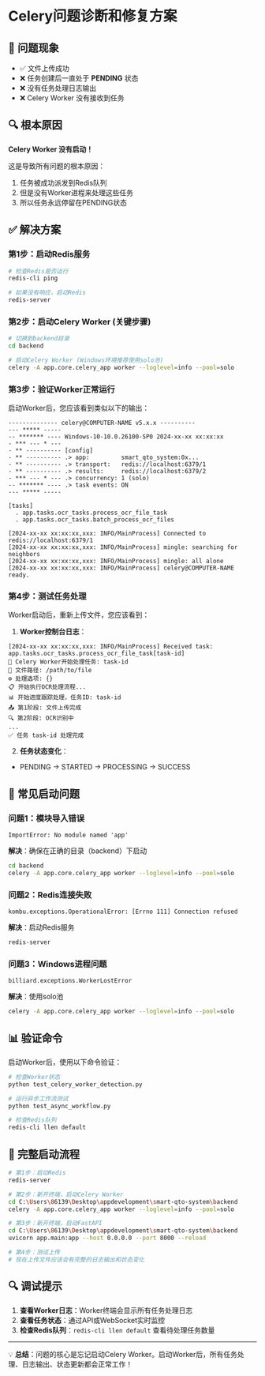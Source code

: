 # Celery问题诊断和修复方案

## 🚨 问题现象
- ✅ 文件上传成功
- ❌ 任务创建后一直处于 **PENDING** 状态
- ❌ 没有任务处理日志输出
- ❌ Celery Worker 没有接收到任务

## 🔍 根本原因
**Celery Worker 没有启动！**

这是导致所有问题的根本原因：
1. 任务被成功派发到Redis队列
2. 但是没有Worker进程来处理这些任务
3. 所以任务永远停留在PENDING状态

## ✅ 解决方案

### 第1步：启动Redis服务
```bash
# 检查Redis是否运行
redis-cli ping

# 如果没有响应，启动Redis
redis-server
```

### 第2步：启动Celery Worker (关键步骤)
```bash
# 切换到backend目录
cd backend

# 启动Celery Worker (Windows环境推荐使用solo池)
celery -A app.core.celery_app worker --loglevel=info --pool=solo
```

### 第3步：验证Worker正常运行
启动Worker后，您应该看到类似以下的输出：
```
-------------- celery@COMPUTER-NAME v5.x.x ----------
--- ***** -----
-- ******* ---- Windows-10-10.0.26100-SP0 2024-xx-xx xx:xx:xx
- *** --- * ---
- ** ---------- [config]
- ** ---------- .> app:         smart_qto_system:0x...
- ** ---------- .> transport:   redis://localhost:6379/1
- ** ---------- .> results:     redis://localhost:6379/2
- *** --- * --- .> concurrency: 1 (solo)
-- ******* ---- .> task events: ON
--- ***** -----

[tasks]
  . app.tasks.ocr_tasks.process_ocr_file_task
  . app.tasks.ocr_tasks.batch_process_ocr_files

[2024-xx-xx xx:xx:xx,xxx: INFO/MainProcess] Connected to redis://localhost:6379/1
[2024-xx-xx xx:xx:xx,xxx: INFO/MainProcess] mingle: searching for neighbors
[2024-xx-xx xx:xx:xx,xxx: INFO/MainProcess] mingle: all alone
[2024-xx-xx xx:xx:xx,xxx: INFO/MainProcess] celery@COMPUTER-NAME ready.
```

### 第4步：测试任务处理
Worker启动后，重新上传文件，您应该看到：

1. **Worker控制台日志**：
```
[2024-xx-xx xx:xx:xx,xxx: INFO/MainProcess] Received task: app.tasks.ocr_tasks.process_ocr_file_task[task-id]
🚀 Celery Worker开始处理任务: task-id
📁 文件路径: /path/to/file
⚙️ 处理选项: {}
📋 开始执行OCR处理流程...
📊 开始进度跟踪处理，任务ID: task-id
📤 第1阶段: 文件上传完成
🔍 第2阶段: OCR识别中
...
✅ 任务 task-id 处理完成
```

2. **任务状态变化**：
- PENDING → STARTED → PROCESSING → SUCCESS

## 🔧 常见启动问题

### 问题1：模块导入错误
```
ImportError: No module named 'app'
```
**解决**：确保在正确的目录（backend）下启动
```bash
cd backend
celery -A app.core.celery_app worker --loglevel=info --pool=solo
```

### 问题2：Redis连接失败
```
kombu.exceptions.OperationalError: [Errno 111] Connection refused
```
**解决**：启动Redis服务
```bash
redis-server
```

### 问题3：Windows进程问题
```
billiard.exceptions.WorkerLostError
```
**解决**：使用solo池
```bash
celery -A app.core.celery_app worker --loglevel=info --pool=solo
```

## 📊 验证命令

启动Worker后，使用以下命令验证：

```bash
# 检查Worker状态
python test_celery_worker_detection.py

# 运行异步工作流测试
python test_async_workflow.py

# 检查Redis队列
redis-cli llen default
```

## 🎯 完整启动流程

```bash
# 第1步：启动Redis
redis-server

# 第2步：新开终端，启动Celery Worker
cd C:\Users\86139\Desktop\appdevelopment\smart-qto-system\backend
celery -A app.core.celery_app worker --loglevel=info --pool=solo

# 第3步：新开终端，启动FastAPI
cd C:\Users\86139\Desktop\appdevelopment\smart-qto-system\backend
uvicorn app.main:app --host 0.0.0.0 --port 8000 --reload

# 第4步：测试上传
# 现在上传文件应该会有完整的日志输出和状态变化
```

## 🔍 调试提示

1. **查看Worker日志**：Worker终端会显示所有任务处理日志
2. **查看任务状态**：通过API或WebSocket实时监控
3. **检查Redis队列**：`redis-cli llen default` 查看待处理任务数量

---

💡 **总结**：问题的核心是忘记启动Celery Worker。启动Worker后，所有任务处理、日志输出、状态更新都会正常工作！ 